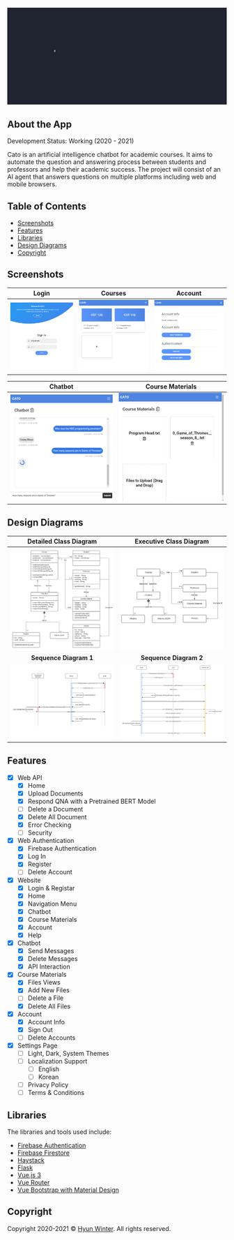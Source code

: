 ![Welcome Page](https://raw.githubusercontent.com/HyunWinter/CATO/main/logo/logo-crop.gif?token=AMK66CJL4SXOPLYMTHSP3MLANBPT2)

## About the App

Development Status: Working (2020 - 2021)

Cato is an artificial intelligence chatbot for academic courses. It aims to automate the question and answering process between students and professors and help their academic success. The project will consist of an AI agent that answers questions on multiple platforms including web and mobile browsers.

## Table of Contents

- [Screenshots](#screenshots)
- [Features](#features)
- [Libraries](#libraries)
- [Design Diagrams](#diagrams)
- [Copyright](#copyright)

## Screenshots

| **Login** | **Courses** | **Account** |
| :---: | :---: | :---: |
| ![Login](https://raw.githubusercontent.com/HyunWinter/CATO/main/images/Capture_1.PNG) | ![Courses](https://raw.githubusercontent.com/HyunWinter/CATO/main/images/Capture_2.PNG) | ![Account](https://raw.githubusercontent.com/HyunWinter/CATO/main/images/Capture_5.PNG)

| **Chatbot** | **Course Materials** |
| :---: | :---: |
| ![Login](https://raw.githubusercontent.com/HyunWinter/CATO/main/images/Capture_3.PNG) | ![Courses](https://raw.githubusercontent.com/HyunWinter/CATO/main/images/Capture_4.PNG)

<a name="diagrams"></a>
## Design Diagrams

| **Detailed Class Diagram** | **Executive Class Diagram** |
| :---: | :---: |
| ![Class Diagram](https://raw.githubusercontent.com/HyunWinter/CATO/main/images/DetailedClassDiagram.png) | ![Courses](https://raw.githubusercontent.com/HyunWinter/CATO/main/images/ExecutiveClassDiagram.png)
| **Sequence Diagram 1** | **Sequence Diagram 2** |
| ![Class Diagram](https://raw.githubusercontent.com/HyunWinter/CATO/main/images/SequenceDiagram1.jpg) | ![Courses](https://raw.githubusercontent.com/HyunWinter/CATO/main/images/SequenceDiagram2.jpg)

## Features

- [x] Web API
  - [x] Home
  - [x] Upload Documents
  - [x] Respond QNA with a Pretrained BERT Model
  - [ ] Delete a Document
  - [x] Delete All Document
  - [x] Error Checking
  - [ ] Security
- [x] Web Authentication
  - [x] Firebase Authentication
  - [x] Log In
  - [x] Register
  - [ ] Delete Account
- [x] Website
  - [x] Login & Registar
  - [x] Home
  - [x] Navigation Menu
  - [x] Chatbot
  - [x] Course Materials
  - [x] Account
  - [x] Help
- [x] Chatbot
  - [x] Send Messages
  - [x] Delete Messages
  - [x] API Interaction
- [x] Course Materials
  - [x] Files Views
  - [x] Add New Files
  - [ ] Delete a File
  - [x] Delete All Files
- [x] Account
  - [x] Account Info
  - [x] Sign Out
  - [ ] Delete Accounts
- [x] Settings Page
  - [ ] Light, Dark, System Themes
  - [ ] Localization Support
    - [ ] English
    - [ ] Korean
  - [ ] Privacy Policy
  - [ ] Terms & Conditions

## Libraries

The libraries and tools used include:
- <a href="https://firebase.google.com/docs/auth" target="_blank">Firebase Authentication</a>
- <a href="https://firebase.google.com/docs/firestore" target="_blank">Firebase Firestore</a>
- <a href="https://github.com/deepset-ai/haystack" target="_blank">Haystack</a>
- <a href="https://flask.palletsprojects.com/en/1.1.x/" target="_blank">Flask</a>
- <a href="https://vuejs.org/" target="_blank">Vue.js 3</a>
- <a href="https://router.vuejs.org/" target="_blank">Vue Router</a>
- <a href="https://github.com/mdbootstrap/Vue-Bootstrap-with-Material-Design" target="_blank">Vue Bootstrap with Material Design</a>

## Copyright

Copyright 2020-2021 © <a href="https://github.com/HyunWinter" target="_blank">Hyun Winter</a>. All rights reserved.
